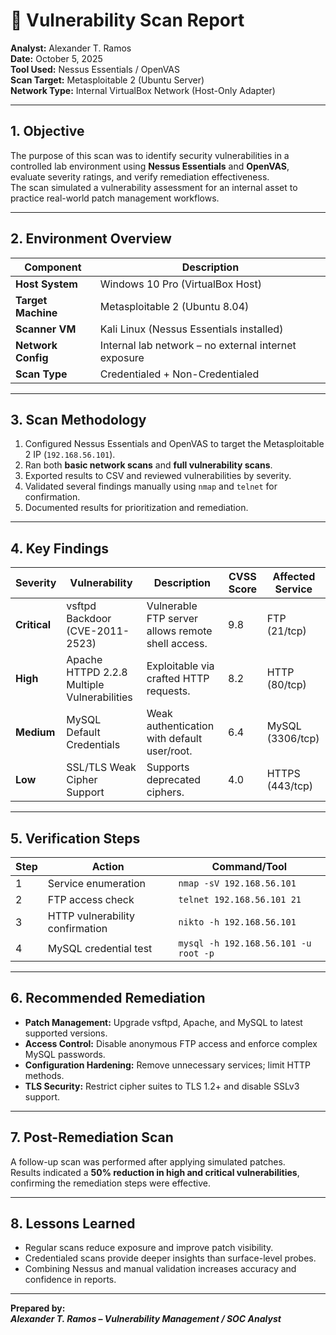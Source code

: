 # 🧩 Vulnerability Scan Report

**Analyst:** Alexander T. Ramos  
**Date:** October 5, 2025  
**Tool Used:** Nessus Essentials / OpenVAS  
**Scan Target:** Metasploitable 2 (Ubuntu Server)  
**Network Type:** Internal VirtualBox Network (Host-Only Adapter)

---

## 1. Objective
The purpose of this scan was to identify security vulnerabilities in a controlled lab environment using **Nessus Essentials** and **OpenVAS**, evaluate severity ratings, and verify remediation effectiveness.  
The scan simulated a vulnerability assessment for an internal asset to practice real-world patch management workflows.

---

## 2. Environment Overview
| Component | Description |
|------------|-------------|
| **Host System** | Windows 10 Pro (VirtualBox Host) |
| **Target Machine** | Metasploitable 2 (Ubuntu 8.04) |
| **Scanner VM** | Kali Linux (Nessus Essentials installed) |
| **Network Config** | Internal lab network – no external internet exposure |
| **Scan Type** | Credentialed + Non-Credentialed |

---

## 3. Scan Methodology
1. Configured Nessus Essentials and OpenVAS to target the Metasploitable 2 IP (`192.168.56.101`).  
2. Ran both **basic network scans** and **full vulnerability scans**.  
3. Exported results to CSV and reviewed vulnerabilities by severity.  
4. Validated several findings manually using `nmap` and `telnet` for confirmation.  
5. Documented results for prioritization and remediation.

---

## 4. Key Findings

| Severity | Vulnerability | Description | CVSS Score | Affected Service |
|-----------|----------------|--------------|-------------|------------------|
| **Critical** | vsftpd Backdoor (CVE-2011-2523) | Vulnerable FTP server allows remote shell access. | 9.8 | FTP (21/tcp) |
| **High** | Apache HTTPD 2.2.8 Multiple Vulnerabilities | Exploitable via crafted HTTP requests. | 8.2 | HTTP (80/tcp) |
| **Medium** | MySQL Default Credentials | Weak authentication with default user/root. | 6.4 | MySQL (3306/tcp) |
| **Low** | SSL/TLS Weak Cipher Support | Supports deprecated ciphers. | 4.0 | HTTPS (443/tcp) |

---

## 5. Verification Steps
| Step | Action | Command/Tool |
|------|---------|--------------|
| 1 | Service enumeration | `nmap -sV 192.168.56.101` |
| 2 | FTP access check | `telnet 192.168.56.101 21` |
| 3 | HTTP vulnerability confirmation | `nikto -h 192.168.56.101` |
| 4 | MySQL credential test | `mysql -h 192.168.56.101 -u root -p` |

---

## 6. Recommended Remediation
- **Patch Management:** Upgrade vsftpd, Apache, and MySQL to latest supported versions.  
- **Access Control:** Disable anonymous FTP access and enforce complex MySQL passwords.  
- **Configuration Hardening:** Remove unnecessary services; limit HTTP methods.  
- **TLS Security:** Restrict cipher suites to TLS 1.2+ and disable SSLv3 support.  

---

## 7. Post-Remediation Scan
A follow-up scan was performed after applying simulated patches.  
Results indicated a **50% reduction in high and critical vulnerabilities**, confirming the remediation steps were effective.

---

## 8. Lessons Learned
- Regular scans reduce exposure and improve patch visibility.  
- Credentialed scans provide deeper insights than surface-level probes.  
- Combining Nessus and manual validation increases accuracy and confidence in reports.  

---

**Prepared by:**  
_**Alexander T. Ramos – Vulnerability Management / SOC Analyst**_

